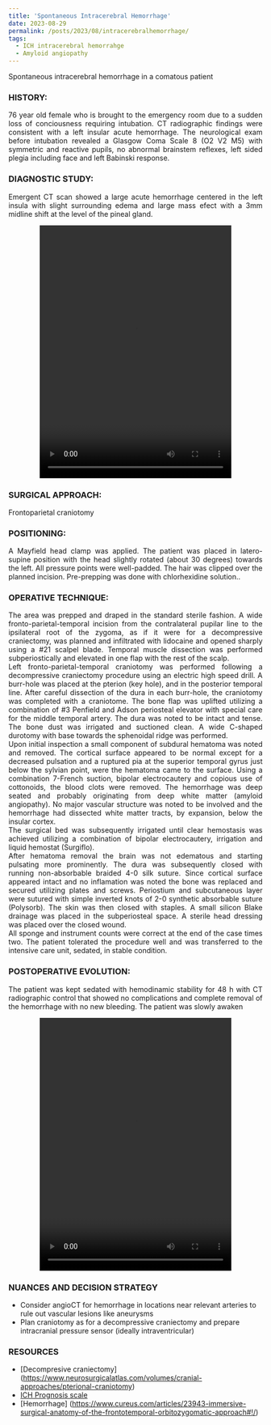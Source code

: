 ```yaml
---
title: 'Spontaneous Intracerebral Hemorrhage'
date: 2023-08-29
permalink: /posts/2023/08/intracerebralhemorrhage/
tags:
  - ICH intracerebral hemorrahge
  - Amyloid angiopathy
---
```

Spontaneous intracerebral hemorrhage in a comatous patient

### HISTORY: 
<div style="text-align: justify"> 76 year old female who is brought to the emergency room due to a sudden loss of conciousness requiring intubation. CT radiographic findings were consistent with a left insular acute hemorrhage. The neurological exam before intubation revealed a Glasgow Coma Scale 8 (O2 V2 M5) with symmetric and reactive pupils, no abnormal brainstem reflexes, left sided plegia including face and left Babinski response. </div> 

### DIAGNOSTIC STUDY: 
<div style="text-align: justify"> Emergent CT scan showed a large acute hemorrhage centered in the left insula with slight surrounding edema and large mass efect with a 3mm midline shift at the level of the pineal gland. </div> 

<style>
  video {
    display: block;
    margin: 0 auto;
  }
</style>
<video src="https://lsainzvillalba.github.io/images/ICH_pre.mov" width="380" height="500" controls autoplay></video>

### SURGICAL APPROACH:
Frontoparietal craniotomy

### POSITIONING: 
<div style="text-align: justify"> A Mayfield head clamp was applied. The patient was placed in latero-supine position with the head slightly rotated (about 30 degrees) towards the left. All pressure points were well-padded. The hair was clipped over the planned incision. Pre-prepping was done with chlorhexidine solution.. </div> 

### OPERATIVE TECHNIQUE:
<div style="text-align: justify"> The area was prepped and draped in the standard sterile fashion. A wide fronto-parietal-temporal incision from the contralateral pupilar line to the ipsilateral root of the zygoma, as if it were for a decompressive craniectomy, was planned and infiltrated with lidocaine and opened sharply using a #21 scalpel blade. Temporal muscle dissection was performed subperiostically and elevated in one flap with the rest of the scalp.</div> 

<div style="text-align: justify"> Left fronto-parietal-temporal craniotomy was performed following a decompressive craniectomy procedure using an electric high speed drill. A burr-hole was placed at the pterion (key hole), and in the posterior temporal line. After careful dissection of the dura in each burr-hole, the craniotomy was completed with a craniotome. The bone flap was uplifted utilizing a combination of #3 Penfield and Adson periosteal elevator with special care for the middle temporal artery. The dura was noted to be intact and tense. The bone dust was irrigated and suctioned clean. A wide C-shaped durotomy with base towards the sphenoidal ridge was performed. </div> 

<div style="text-align: justify"> Upon initial inspection a small component of subdural hematoma was noted and removed. The cortical surface appeared to be normal except for a decreased pulsation and a ruptured pia at the superior temporal gyrus just below the sylvian point, were the hematoma came to the surface. Using a combination 7-French suction, bipolar electrocautery and copious use of cottonoids, the blood clots were removed. The hemorrhage was deep seated and probably originating from deep white matter (amyloid angiopathy). No major vascular structure was noted to be involved and the hemorrhage had dissected white matter tracts, by expansion, below the insular cortex. </div> 

<div style="text-align: justify"> The surgical bed was subsequently irrigated until clear hemostasis was achieved utilizing a 
  combination of bipolar electrocautery, irrigation and liquid hemostat (Surgiflo). </div> 

<div style="text-align: justify"> After hematoma removal the brain was not edematous and starting pulsating more prominently. The dura was subsequently closed with running non-absorbable braided 4-0 silk suture. Since cortical surface appeared intact and no inflamation was noted the bone was replaced and secured utilizing plates and screws. Periostium and subcutaneous layer were sutured with simple inverted knots of 2-0 synthetic absorbable suture (Polysorb). The skin was then closed with staples. A small silicon Blake drainage was placed in the subperiosteal space. A sterile head dressing was placed over the closed wound.</div> 

<div style="text-align: justify">  All sponge and instrument counts were correct at the end of the case times two. The patient tolerated the procedure well and was transferred to the intensive care unit, sedated, in stable condition.</div> 

### POSTOPERATIVE EVOLUTION: 
<div style="text-align: justify"> The patient was kept sedated with hemodinamic stability for 48 h with CT radiographic control that showed no complications and complete removal of the hemorrhage with no new bleeding. The patient was slowly awaken  </div> 

<style>
  video {
    display: block;
    margin: 0 auto;
  }
</style>
<video src="https://lsainzvillalba.github.io/images/ICH_post.mov" width="380" height="500" controls autoplay></video>

### NUANCES AND DECISION STRATEGY
- Consider angioCT for hemorrhage in locations near relevant arteries to rule out vascular lesions like aneurysms
- Plan craniotomy as for a decompressive craniectomy and prepare intracranial pressure sensor (ideally intraventricular)

  
### RESOURCES
- [Decompresive craniectomy] (https://www.neurosurgicalatlas.com/volumes/cranial-approaches/pterional-craniotomy)
- [ICH Prognosis scale](https://www.neurosurgicalatlas.com/volumes/cranial-approaches/clinoidectomy/extradural-clinoidectomy)
- [Hemorrhage] (https://www.cureus.com/articles/23943-immersive-surgical-anatomy-of-the-frontotemporal-orbitozygomatic-approach#!/)
